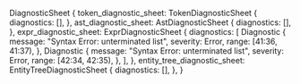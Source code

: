 DiagnosticSheet {
    token_diagnostic_sheet: TokenDiagnosticSheet {
        diagnostics: [],
    },
    ast_diagnostic_sheet: AstDiagnosticSheet {
        diagnostics: [],
    },
    expr_diagnostic_sheet: ExprDiagnosticSheet {
        diagnostics: [
            Diagnostic {
                message: "Syntax Error: unterminated list",
                severity: Error,
                range: [41:36, 41:37),
            },
            Diagnostic {
                message: "Syntax Error: unterminated list",
                severity: Error,
                range: [42:34, 42:35),
            },
        ],
    },
    entity_tree_diagnostic_sheet: EntityTreeDiagnosticSheet {
        diagnostics: [],
    },
}